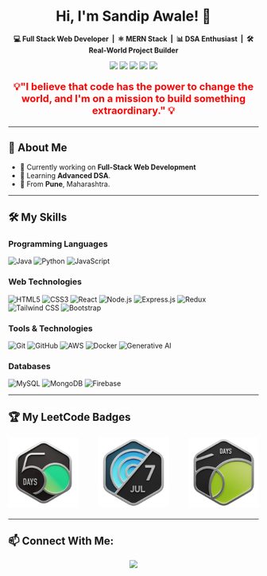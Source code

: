 <h1 align="center">
  Hi, I'm Sandip Awale! 👋
</h1>

<p align="center">
  <b>
    💻 Full Stack Web Developer &nbsp;|&nbsp; ⚛️ MERN Stack &nbsp;|&nbsp; 📊 DSA Enthusiast &nbsp;|&nbsp; 🛠️ Real-World Project Builder
  </b>
</p>


<p align="center">
   <img src="https://img.shields.io/badge/Java-007396?style=for-the-badge&logo=java&logoColor=white" />
  <img src="https://img.shields.io/badge/Python-3776AB?style=for-the-badge&logo=python&logoColor=white" />
  <img src="https://img.shields.io/badge/JavaScript-F7DF1E?style=for-the-badge&logo=javascript&logoColor=black" />
  <img src="https://img.shields.io/badge/React-61DAFB?style=for-the-badge&logo=react&logoColor=black" />
  <img src="https://img.shields.io/badge/Node.js-339933?style=for-the-badge&logo=node.js&logoColor=white" />
</p>

<p align="center" style="font-size: 20px; font-weight: bold; color: #F70101;">
    💡"I believe that code has the power to change the world, and I'm on a mission to build something extraordinary."  💡
</p>

---

## 🌟 About Me

- 🔭 Currently working on **Full-Stack Web Development** 
- 🌱 Learning **Advanced DSA**.
- 🏡 From **Pune**, Maharashtra.

---

## 🛠️ My Skills

### Programming Languages
![Java](https://img.shields.io/badge/Java-007396?style=for-the-badge&logo=java&logoColor=white)
![Python](https://img.shields.io/badge/Python-3776AB?style=for-the-badge&logo=python&logoColor=white)
![JavaScript](https://img.shields.io/badge/JavaScript-F7DF1E?style=for-the-badge&logo=javascript&logoColor=black)

### Web Technologies
![HTML5](https://img.shields.io/badge/HTML5-E34F26?style=for-the-badge&logo=html5&logoColor=white)
![CSS3](https://img.shields.io/badge/CSS3-1572B6?style=for-the-badge&logo=css3&logoColor=white)
![React](https://img.shields.io/badge/React-61DAFB?style=for-the-badge&logo=react&logoColor=black)
![Node.js](https://img.shields.io/badge/Node.js-339933?style=for-the-badge&logo=node.js&logoColor=white)
![Express.js](https://img.shields.io/badge/Express.js-000000?style=for-the-badge&logo=express&logoColor=white)
![Redux](https://img.shields.io/badge/Redux-764ABC?style=for-the-badge&logo=redux&logoColor=white)
![Tailwind CSS](https://img.shields.io/badge/Tailwind_CSS-38B2AC?style=for-the-badge&logo=tailwind-css&logoColor=white)
![Bootstrap](https://img.shields.io/badge/Bootstrap-563D7C?style=for-the-badge&logo=bootstrap&logoColor=white)

### Tools & Technologies
![Git](https://img.shields.io/badge/Git-F05032?style=for-the-badge&logo=git&logoColor=white)
![GitHub](https://img.shields.io/badge/GitHub-181717?style=for-the-badge&logo=github&logoColor=white)
![AWS](https://img.shields.io/badge/AWS-232F3E?style=for-the-badge&logo=amazon-aws&logoColor=white)
![Docker](https://img.shields.io/badge/Docker-2496ED?style=for-the-badge&logo=docker&logoColor=white)
![Generative AI](https://img.shields.io/badge/Generative_AI-412991?style=for-the-badge&logo=openai&logoColor=white)

### Databases
![MySQL](https://img.shields.io/badge/MySQL-4479A1?style=for-the-badge&logo=mysql&logoColor=white)
![MongoDB](https://img.shields.io/badge/MongoDB-47A248?style=for-the-badge&logo=mongodb&logoColor=white)
![Firebase](https://img.shields.io/badge/Firebase-FFCA28?style=for-the-badge&logo=firebase&logoColor=white)



---
## 🏆 My LeetCode Badges
<div align="center">
  
  <div style="display: flex; justify-content: center; flex-wrap: nowrap; gap: 40px; margin: 20px 0;">
    <a href="https://leetcode.com/Sandyy9322/" target="_blank">
      <img src="https://github.com/Sandyy9322/coupon-distribution-frontend/blob/main/src/assets/2024-50.gif?raw=true" 
           alt="LeetCode Badge 1" 
           width="250" />
    </a>
    <a href="https://leetcode.com/Sandyy9322/" target="_blank">
      <img src="https://github.com/Sandyy9322/coupon-distribution-frontend/blob/main/src/assets/2024-07.gif?raw=true" 
           alt="LeetCode Badge 2" 
           width="250" />
    </a>
    <a href="https://leetcode.com/Sandyy9322/" target="_blank">
      <img src="https://github.com/Sandyy9322/coupon-distribution-frontend/blob/main/src/assets/2550.gif?raw=true" 
           alt="LeetCode Badge 3" 
           width="250" />
    </a>
  </div>
</div>

---





## 📫 Connect With Me:

<p align="center">

  <a href="https://linkedin.com/in/sandipawale">
    <img src="https://img.shields.io/badge/LinkedIn-0077B5?style=for-the-badge&logo=linkedin&logoColor=white" />
  </a>
 
</p>

